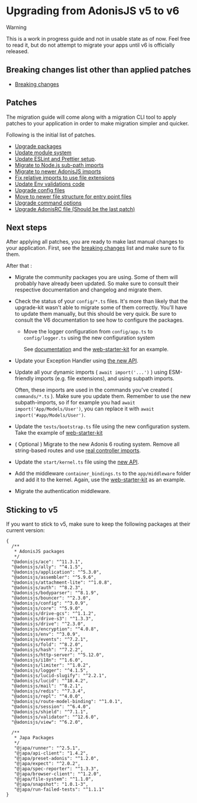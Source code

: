 # Upgrading from AdonisJS v5 to v6

> [!WARNING]
> This is a work in progress guide and not in usable state as of now. Feel free to read it, but do not attempt to migrate your apps until v6 is officially released.

## Breaking changes list other than applied patches

- [Breaking changes](./other_breaking_changes.md)

## Patches
The migration guide will come along with a migration CLI tool to apply patches to your application in order to make migration simpler and quicker.

Following is the initial list of patches.

- [Upgrade packages](./patches/upgrade_packages.md)
- [Update module system](./patches/update_module_system.md)
- [Update ESLint and Prettier setup](./patches/update_eslint_prettier_setup.md).
- [Migrate to Node.js sub-path imports](./patches/upgrade_aliases.md)
- [Migrate to newer AdonisJS imports](./patches/migrate_to_newer_imports.md)
- [Fix relative imports to use file extensions](./patches/fix_relative_imports.md)
- [Update Env validations code](./patches/update_env_validations_code.md)
- [Upgrade config files](./patches/upgrade_config_files.md.md)
- [Move to newer file structure for entry point files](./patches/upgrade_entrypoints.md)
- [Upgrade command options](./patches/upgrade_commands_options.md)
- [Upgrade AdonisRC file (Should be the last patch)](./patches/upgrade_adonisrc_file.md)

## Next steps

After applying all patches, you are ready to make last manual changes to your application. First, see the [breaking changes](./other_breaking_changes.md) list and make sure to fix them.

After that : 

- Migrate the community packages you are using. Some of them will probably have already been updated. So make sure to consult their respective documentation and changelog and migrate them.
- Check the status of your `config/*.ts` files. It's more than likely that the upgrade-kit wasn't able to migrate some of them correctly. You'll have to update them manually, but this should be very quick. Be sure to consult the V6 documentation to see how to configure the packages.
  - Move the logger configuration from `config/app.ts` to `config/logger.ts` using the new configuration system

    See [documentation](https://v6-alpha.adonisjs.com/docs/logger#configuration) and the [web-starter-kit](https://github.com/adonisjs/web-starter-kit/blob/main/config/logger.ts) for an example.
- Update your Exception Handler using [the new API](https://v6-alpha.adonisjs.com/docs/exception-handling). 
- Update all your dynamic imports ( `await import('...')` ) using ESM-friendly imports (e.g. file extensions), and using subpath imports.

  Often, these imports are used in the commands you've created ( `commands/*.ts` ). Make sure you update them. Remember to use the new subpath-imports, so if for example you had `await import('App/Models/User')`, you can replace it with `await import('#app/Models/User')`.

- Update the `tests/bootstrap.ts` file using the new configuration system. Take the example of [web-starter-kit](https://github.com/adonisjs/web-starter-kit/blob/main/tests/bootstrap.ts)
- ( Optional ) Migrate to the new Adonis 6 routing system. Remove all string-based routes and use [real controller imports](https://v6-alpha.adonisjs.com/docs/controllers#lazy-loading-controllers).
- Update the `start/kernel.ts` file using the [new API](https://github.com/adonisjs/web-starter-kit/blob/main/start/kernel.ts). 
- Add the middleware `container_bindings.ts` to the `app/middleware` folder and add it to the kernel. Again, use the [web-starter-kit](https://github.com/adonisjs/web-starter-kit/blob/main/app/middleware/container_bindings_middleware.ts) as an example.
- Migrate the authentication middleware.

## Sticking to v5

If you want to stick to v5, make sure to keep the following packages at their current version:

```jsonc
{
  /**
   * AdonisJS packages
   */
  "@adonisjs/ace": "^11.3.1",
  "@adonisjs/ally": "^4.1.5",
  "@adonisjs/application": "^5.3.0",
  "@adonisjs/assembler": "^5.9.6",
  "@adonisjs/attachment-lite": "^1.0.8",
  "@adonisjs/auth": "^8.2.3",
  "@adonisjs/bodyparser": "^8.1.9",
  "@adonisjs/bouncer": "^2.3.0",
  "@adonisjs/config": "^3.0.9",
  "@adonisjs/core": "^5.9.0",
  "@adonisjs/drive-gcs": "^1.1.2",
  "@adonisjs/drive-s3": "^1.3.3",
  "@adonisjs/drive": "^2.3.0",
  "@adonisjs/encryption": "^4.0.8",
  "@adonisjs/env": "^3.0.9",
  "@adonisjs/events": "^7.2.1",
  "@adonisjs/fold": "^8.2.0",
  "@adonisjs/hash": "^7.2.2",
  "@adonisjs/http-server": "^5.12.0",
  "@adonisjs/i18n": "^1.6.0",
  "@adonisjs/limiter": "^1.0.2",
  "@adonisjs/logger": "^4.1.5",
  "@adonisjs/lucid-slugify": "^2.2.1",
  "@adonisjs/lucid": "^18.4.2",
  "@adonisjs/mail": "^8.2.1",
  "@adonisjs/redis": "^7.3.4",
  "@adonisjs/repl": "^4.0.0",
  "@adonisjs/route-model-binding": "^1.0.1",
  "@adonisjs/session": "^6.4.0",
  "@adonisjs/shield": "^7.1.1",
  "@adonisjs/validator": "^12.6.0",
  "@adonisjs/view": "^6.2.0",

  /**
   * Japa Packages
   */
   "@japa/runner": "^2.5.1",
   "@japa/api-client": "1.4.2",
   "@japa/preset-adonis": "^1.2.0",
   "@japa/expect": "^2.0.2",
   "@japa/spec-reporter": "^1.3.3",
   "@japa/browser-client": "^1.2.0",
   "@japa/file-system": "^1.1.0",
   "@japa/snapshot": "1.0.1-3",
   "@japa/run-failed-tests": "^1.1.1"
}
```
